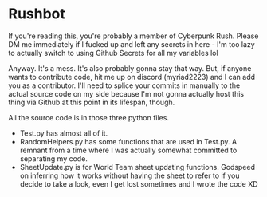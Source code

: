 # Rushbot
If you're reading this, you're probably a member of Cyberpunk Rush. Please DM me immediately if I fucked up and left any secrets in here - I'm too lazy to actually switch to using Github Secrets for all my variables lol

Anyway. It's a mess. It's also probably gonna stay that way. But, if anyone wants to contribute code, hit me up on discord (myriad2223) and I can add you as a contributor. I'll need to splice your commits in manually to the actual source code on my side because I'm not gonna actually host this thing via Github at this point in its lifespan, though.

All the source code is in those three python files. 
- Test.py has almost all of it.
- RandomHelpers.py has some functions that are used in Test.py. A remnant from a time where I was actually somewhat committed to separating my code.
- SheetUpdate.py is for World Team sheet updating functions. Godspeed on inferring how it works without having the sheet to refer to if you decide to take a look, even I get lost sometimes and I wrote the code XD
